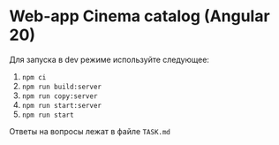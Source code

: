 # Web-app Cinema catalog (Angular 20)

Для запуска в dev режиме используйте следующее:

1. `npm ci`
2. `npm run build:server`
3. `npm run copy:server`
4. `npm run start:server`
5. `npm run start`

Ответы на вопросы лежат в файле `TASK.md`
